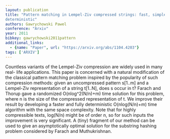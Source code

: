 ```yaml
---
layout: publication
title: "Pattern matching in Lempel-Ziv compressed strings: fast, simple, and
deterministic"
authors: Gawrychowski Pawel
conference: "Arxiv"
year: 2011
bibkey: gawrychowski2011pattern
additional_links:
  - {name: "Paper", url: "https://arxiv.org/abs/1104.4203"}
tags: ['ARXIV']
---
```

Countless variants of the Lempel-Ziv compression are widely used in many real-
life applications. This paper is concerned with a natural modification of the
classical pattern matching problem inspired by the popularity of such
compression methods: given an uncompressed pattern s[1..m] and a Lempel-Ziv
representation of a string t[1..N], does s occur in t? Farach and Thorup gave a
randomized O(nlog^2(N/n)+m) time solution for this problem, where n is the size
of the compressed representation of t. We improve their result by developing a
faster and fully deterministic O(nlog(N/n)+m) time algorithm with the same space
complexity. Note that for highly compressible texts, log(N/n) might be of order
n, so for such inputs the improvement is very significant. A (tiny) fragment of
our method can be used to give an asymptotically optimal solution for the
substring hashing problem considered by Farach and Muthukrishnan.

